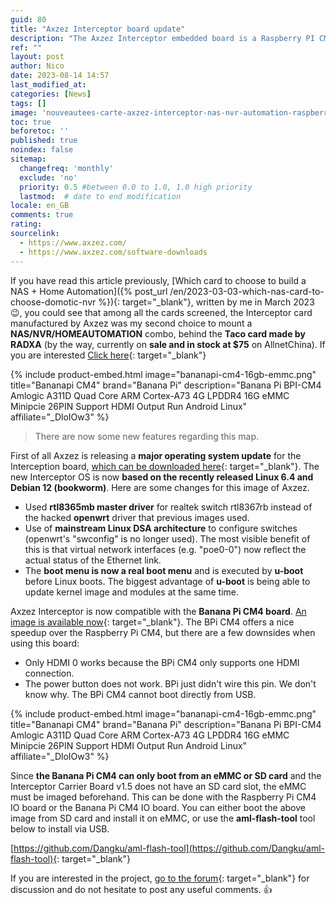 ```yaml
---
guid: 80
title: "Axzez Interceptor board update"
description: "The Axzez Interceptor embedded board is a Raspberry PI CM4 and now Banana PI CM4 compatible board, ideal for creating a NAS, NVR and HOME AUTOMATION at the same time. Some news about this little gem"
ref: ""
layout: post
author: Nico
date: 2023-08-14 14:57
last_modified_at: 
categories: [News]
tags: []
image: 'nouveautees-carte-axzez-interceptor-nas-nvr-automation-raspberry-banana-pi.png'
toc: true
beforetoc: ''
published: true
noindex: false
sitemap:
  changefreq: 'monthly'
  exclude: 'no'
  priority: 0.5 #between 0.0 to 1.0, 1.0 high priority
  lastmod:  # date to end modification
locale: en_GB
comments: true
rating:  
sourcelink:
  - https://www.axzez.com/
  - https://www.axzez.com/software-downloads
---
```


If you have read this article previously, [Which card to choose to build a NAS + Home Automation]({% post_url /en/2023-03-03-which-nas-card-to-choose-domotic-nvr %}){: target="_blank"}, written by me in March 2023 😉, you could see that among all the cards screened, the Interceptor card manufactured by Axzez was my second choice to mount a **NAS/NVR/HOMEAUTOMATION** combo, behind the **Taco card made by RADXA** (by the way, currently on **sale and in stock at $75** on AllnetChina). If you are interested [Click here](https://shop.allnetchina.cn/products/taco?variant=39519152210022&utm_source=swym-Watchlist&utm_medium=email&utm_term=backinstock&utm_campaign=backinstock&smid=712886a5-59b4-4655-9554-d7bab2c8fe77&variant=39519152210022&empi=6675179208806&epi=39519152210022){: target="_blank"}

{% include product-embed.html image="bananapi-cm4-16gb-emmc.png" title="Bananapi CM4" brand="Banana Pi" description="Banana Pi BPI-CM4 Amlogic A311D Quad Core ARM Cortex-A73 4G LPDDR4 16G eMMC Minipcie 26PIN Support HDMI Output Run Android Linux" affiliate="_DloIOw3" %}

> There are now some new features regarding this map.

First of all Axzez is releasing a **major operating system update** for the Interception board, [which can be downloaded here](https://www.axzez.com/software-downloads){: target="_blank"}. The new Interceptor OS is now **based on the recently released Linux 6.4 and Debian 12 (bookworm)**. Here are some changes for this image of Axzez.

- Used **rtl8365mb master driver** for realtek switch rtl8367rb instead of the hacked **openwrt** driver that previous images used.
- Use of **mainstream Linux DSA architecture** to configure switches (openwrt's "swconfig" is no longer used).
The most visible benefit of this is that virtual network interfaces (e.g. "poe0-0") now reflect the actual status of the Ethernet link.
- The **boot menu is now a real boot menu** and is executed by **u-boot** before Linux boots.
The biggest advantage of **u-boot** is being able to update kernel image and modules at the same time.
 

Axzez Interceptor is now compatible with the **Banana Pi CM4 board**. [An image is available now](https://www.axzez.com/software-downloads){: target="_blank"}.
The BPi CM4 offers a nice speedup over the Raspberry Pi CM4, but there are a few downsides when using this board:

- Only HDMI 0 works because the BPi CM4 only supports one HDMI connection.
- The power button does not work. BPi just didn't wire this pin. We don't know why.
The BPi CM4 cannot boot directly from USB.
 
{% include product-embed.html image="bananapi-cm4-16gb-emmc.png" title="Bananapi CM4" brand="Banana Pi" description="Banana Pi BPI-CM4 Amlogic A311D Quad Core ARM Cortex-A73 4G LPDDR4 16G eMMC Minipcie 26PIN Support HDMI Output Run Android Linux" affiliate="_DloIOw3" %}

Since **the Banana Pi CM4 can only boot from an eMMC or SD card** and the Interceptor Carrier Board v1.5 does not have an SD card slot, the eMMC must be imaged beforehand. This can be done with the Raspberry Pi CM4 IO board or the Banana Pi CM4 IO board. You can either boot the above image from SD card and install it on eMMC, or use the **aml-flash-tool** tool below to install via USB.
 
[https://github.com/Dangku/aml-flash-tool](https://github.com/Dangku/aml-flash-tool){: target="_blank"}

 
If you are interested in the project, [go to the forum](https://www.axzez.com/forum){: target="_blank"} for discussion and do not hesitate to post any useful comments. 👍

